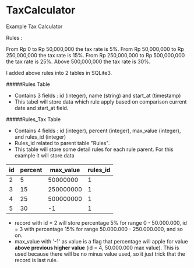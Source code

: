 # TaxCalculator
Example Tax Calculator


Rules :

From Rp 0 to Rp 50,000,000 the tax rate is 5%.
From Rp 50,000,000 to Rp 250,000,000 the tax rate is 15%.
From Rp 250,000,000 to Rp 500,000,000 the tax rate is 25%.
Above 500,000,000 the tax rate is 30%.

I added above rules into 2 tables in SQLite3. 

#####Rules Table 
* Contains 3 fields : id (integer), name (string) and start_at (timestamp)
* This tabel will store data which rule apply based on comparison current date and start_at field.

#####Rules_Tax Table
* Contains 4 fields : id (integer), percent (integer), max_value (integer), and rules_id (integer)
* Rules_id related to parent table "Rules". 
* This table will store some detail rules for each rule parent. For this example it will store data

| id | percent | max_value  | rules_id |
|----|---------|------------|----------|
| 2  | 5       |  50000000  | 1        |
| 3  | 15      | 250000000  | 1        |
| 4  | 25      | 500000000  | 1        |
| 5  | 30      | -1         | 1        |

* record with id = 2 will store percentage 5% for range 0 - 50.000.000, id = 3 with percentage 15% for range 50.000.000 - 250.000.000, and so on.
* max_value with '-1' as value is a flag that percentage will apple for value <strong>above previous higher value</strong> (id = 4, 50.000.000 max value). This is used because there will be no minus value used, so it just trick that the record is last rule.
